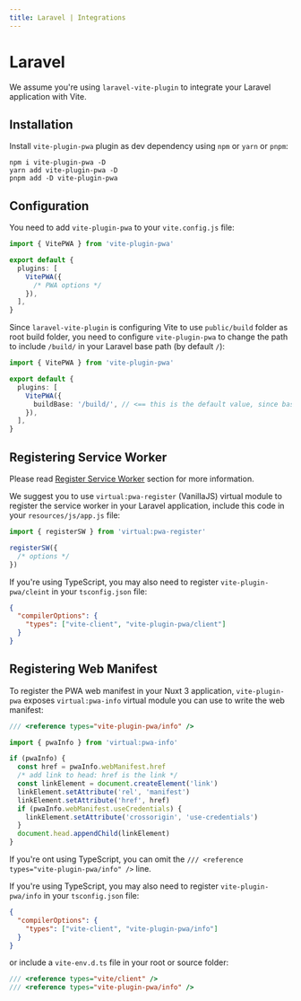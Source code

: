 ```yaml
---
title: Laravel | Integrations
---
```


# Laravel

We assume you're using `laravel-vite-plugin` to integrate your Laravel application with Vite.

## Installation

Install `vite-plugin-pwa` plugin as dev dependency using `npm` or `yarn` or `pnpm`:

```shell
npm i vite-plugin-pwa -D
yarn add vite-plugin-pwa -D
pnpm add -D vite-plugin-pwa
```

## Configuration

You need to add `vite-plugin-pwa` to your `vite.config.js` file:

```ts
import { VitePWA } from 'vite-plugin-pwa'

export default {
  plugins: [
    VitePWA({
      /* PWA options */
    }),
  ],
}
```

Since `laravel-vite-plugin` is configuring Vite to use `public/build` folder as root build folder, you need to configure `vite-plugin-pwa` to change the path to include `/build/` in your Laravel base path (by default `/`):

```ts
import { VitePWA } from 'vite-plugin-pwa'

export default {
  plugins: [
    VitePWA({
      buildBase: '/build/', // <== this is the default value, since base will be `/`
    }),
  ],
}
```

## Registering Service Worker

Please read [Register Service Worker](/guide/register-service-worker) section for more information.

We suggest you to use `virtual:pwa-register` (VanillaJS) virtual module to register the service worker in your Laravel application, include this code in your `resources/js/app.js` file:

```ts
import { registerSW } from 'virtual:pwa-register'

registerSW({
  /* options */
})
```

If you're using TypeScript, you may also need to register `vite-plugin-pwa/cleint` in your `tsconfig.json` file:

```json
{
  "compilerOptions": {
    "types": ["vite-client", "vite-plugin-pwa/client"]
  }
}
```

## Registering Web Manifest

To register the PWA web manifest in your Nuxt 3 application, `vite-plugin-pwa` exposes `virtual:pwa-info` virtual module you can use to write the web manifest:

```ts
/// <reference types="vite-plugin-pwa/info" />

import { pwaInfo } from 'virtual:pwa-info'

if (pwaInfo) {
  const href = pwaInfo.webManifest.href
  /* add link to head: href is the link */
  const linkElement = document.createElement('link')
  linkElement.setAttribute('rel', 'manifest')
  linkElement.setAttribute('href', href)
  if (pwaInfo.webManifest.useCredentials) {
    linkElement.setAttribute('crossorigin', 'use-credentials')
  }
  document.head.appendChild(linkElement)
}
```

If you're ont using TypeScript, you can omit the `/// <reference types="vite-plugin-pwa/info" />` line.

If you're using TypeScript, you may also need to register `vite-plugin-pwa/info` in your `tsconfig.json` file:

```json
{
  "compilerOptions": {
    "types": ["vite-client", "vite-plugin-pwa/info"]
  }
}
```

or include a `vite-env.d.ts` file in your root or source folder:

```ts
/// <reference types="vite/client" />
/// <reference types="vite-plugin-pwa/info" />
```
